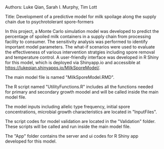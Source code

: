 Authors: Luke Qian, Sarah I. Murphy, Tim Lott

Title: Development of a predictive model for milk spoilage along the supply chain due to psychrotolerant spore-formers 

In this project, a Monte Carlo simulation model was developed to predict the percentage of spoiled milk containers in a supply chain from processing facility to consumer. The sensitivity analysis was performed to identify important model parameters. The what-if scenarios were used to evaluate the effectiveness of various intervention stratgies including spore removal and temperature control. A user-friendly interface was developed in R Shiny for this model, which is deployed via Shinyapp.io and accessible at https://lukeqian.shinyapps.io/MilkSporeModel/.

The main model file is named "MilkSporeModel.RMD".

The R script named "UtilityFunctions.R" includes all the functions needed for primary and secondary growth moodel and will be called inside the main model file.

The model inputs including allelic type frequency, initial spore concentrations, microbial growth characteristics are located in "InputFiles".

The script codes for model validation are located in the "Validation" folder. These scripts will be called and run inside the main model file. 

The "App" folder contains the server and ui codes for R Shiny app developed for this model. 
